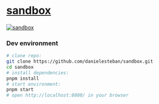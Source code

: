 [sandbox](https://github.com/danielesteban/sandbox)
==

[![sandbox](screenshot.png)](https://sandbox.gatunes.com)

### Dev environment

```bash
# clone repo:
git clone https://github.com/danielesteban/sandbox.git
cd sandbox
# install dependencies:
pnpm install
# start environment:
pnpm start
# open http://localhost:8080/ in your browser
```
